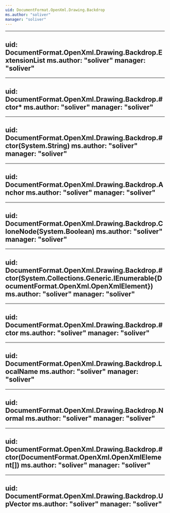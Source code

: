 ```yaml
---
uid: DocumentFormat.OpenXml.Drawing.Backdrop
ms.author: "soliver"
manager: "soliver"
---
```


---
uid: DocumentFormat.OpenXml.Drawing.Backdrop.ExtensionList
ms.author: "soliver"
manager: "soliver"
---

---
uid: DocumentFormat.OpenXml.Drawing.Backdrop.#ctor*
ms.author: "soliver"
manager: "soliver"
---

---
uid: DocumentFormat.OpenXml.Drawing.Backdrop.#ctor(System.String)
ms.author: "soliver"
manager: "soliver"
---

---
uid: DocumentFormat.OpenXml.Drawing.Backdrop.Anchor
ms.author: "soliver"
manager: "soliver"
---

---
uid: DocumentFormat.OpenXml.Drawing.Backdrop.CloneNode(System.Boolean)
ms.author: "soliver"
manager: "soliver"
---

---
uid: DocumentFormat.OpenXml.Drawing.Backdrop.#ctor(System.Collections.Generic.IEnumerable{DocumentFormat.OpenXml.OpenXmlElement})
ms.author: "soliver"
manager: "soliver"
---

---
uid: DocumentFormat.OpenXml.Drawing.Backdrop.#ctor
ms.author: "soliver"
manager: "soliver"
---

---
uid: DocumentFormat.OpenXml.Drawing.Backdrop.LocalName
ms.author: "soliver"
manager: "soliver"
---

---
uid: DocumentFormat.OpenXml.Drawing.Backdrop.Normal
ms.author: "soliver"
manager: "soliver"
---

---
uid: DocumentFormat.OpenXml.Drawing.Backdrop.#ctor(DocumentFormat.OpenXml.OpenXmlElement[])
ms.author: "soliver"
manager: "soliver"
---

---
uid: DocumentFormat.OpenXml.Drawing.Backdrop.UpVector
ms.author: "soliver"
manager: "soliver"
---
